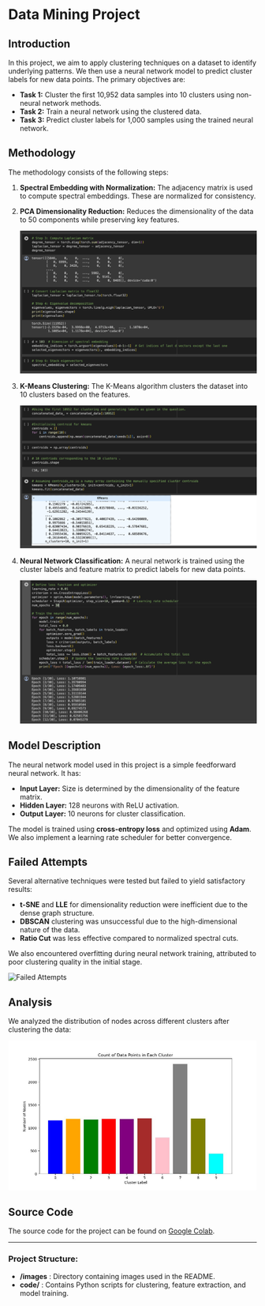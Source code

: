 # Data Mining Project

## Introduction

In this project, we aim to apply clustering techniques on a dataset to identify underlying patterns. We then use a neural network model to predict cluster labels for new data points. The primary objectives are:

- **Task 1:** Cluster the first 10,952 data samples into 10 clusters using non-neural network methods.
- **Task 2:** Train a neural network using the clustered data.
- **Task 3:** Predict cluster labels for 1,000 samples using the trained neural network.

## Methodology

The methodology consists of the following steps:

1. **Spectral Embedding with Normalization:** The adjacency matrix is used to compute spectral embeddings. These are normalized for consistency.
   
2. **PCA Dimensionality Reduction:** Reduces the dimensionality of the data to 50 components while preserving key features.

   ![PCA Dimensionality Reduction](images/fig3.png)

3. **K-Means Clustering:** The K-Means algorithm clusters the dataset into 10 clusters based on the features.
   
   ![K-Means Clustering](images/fig4.png)

4. **Neural Network Classification:** A neural network is trained using the cluster labels and feature matrix to predict labels for new data points.
   
   ![Neural Network Model](images/fig2.png)

## Model Description

The neural network model used in this project is a simple feedforward neural network. It has:

- **Input Layer:** Size is determined by the dimensionality of the feature matrix.
- **Hidden Layer:** 128 neurons with ReLU activation.
- **Output Layer:** 10 neurons for cluster classification.

The model is trained using **cross-entropy loss** and optimized using **Adam**. We also implement a learning rate scheduler for better convergence.

## Failed Attempts

Several alternative techniques were tested but failed to yield satisfactory results:

- **t-SNE** and **LLE** for dimensionality reduction were inefficient due to the dense graph structure.
- **DBSCAN** clustering was unsuccessful due to the high-dimensional nature of the data.
- **Ratio Cut** was less effective compared to normalized spectral cuts.

We also encountered overfitting during neural network training, attributed to poor clustering quality in the initial stage.

![Failed Attempts](images/failed_attempts.png)

## Analysis

We analyzed the distribution of nodes across different clusters after clustering the data:

![Cluster Analysis](images/cluster_count_plot.jpg)

## Source Code

The source code for the project can be found on [Google Colab](https://colab.research.google.com/drive/1qKCwZxZuoZx86NGAd5eos55Sb_EreYaf?usp=sharing).

---

### Project Structure:

- **/images** : Directory containing images used in the README.
- **code/** : Contains Python scripts for clustering, feature extraction, and model training.

